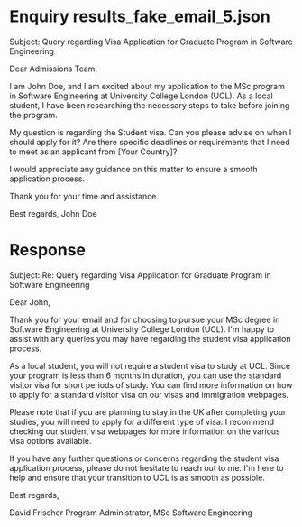 
# Enquiry results_fake_email_5.json

Subject: Query regarding Visa Application for Graduate Program in Software Engineering

Dear Admissions Team,

I am John Doe, and I am excited about my application to the MSc program in Software Engineering at University College London (UCL). As a local student, I have been researching the necessary steps to take before joining the program.

My question is regarding the Student visa. Can you please advise on when I should apply for it? Are there specific deadlines or requirements that I need to meet as an applicant from [Your Country]?

I would appreciate any guidance on this matter to ensure a smooth application process.

Thank you for your time and assistance.

Best regards,
John Doe

# Response

Subject: Re: Query regarding Visa Application for Graduate Program in Software Engineering

Dear John,

Thank you for your email and for choosing to pursue your MSc degree in Software Engineering at University College London (UCL). I'm happy to assist with any queries you may have regarding the student visa application process.

As a local student, you will not require a student visa to study at UCL. Since your program is less than 6 months in duration, you can use the standard visitor visa for short periods of study. You can find more information on how to apply for a standard visitor visa on our visas and immigration webpages.

Please note that if you are planning to stay in the UK after completing your studies, you will need to apply for a different type of visa. I recommend checking our student visa webpages for more information on the various visa options available.

If you have any further questions or concerns regarding the student visa application process, please do not hesitate to reach out to me. I'm here to help and ensure that your transition to UCL is as smooth as possible.

Best regards,

David Frischer
Program Administrator, MSc Software Engineering

        